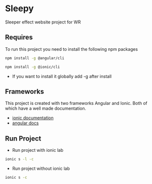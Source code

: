 # Sleepy

Sleeper effect website project for WR

## Requires

To run this project you need to install the following npm packages

```bash
npm install -g @angular/cli

npm install -g @ionic/cli
```
* If you want to install it globally add -g after install

## Frameworks
This project is created with two frameworks Angular and Ionic. Both of which have a well made documentation.
* [ionic documentation](https://ionicframework.com/docs)
* [angular docs](https://angular.io/docs)

## Run Project
* Run project with ionic lab 
```bash
ionic s -l -c
```

* Run project without ionic lab
```bash
ionic s -c
```
